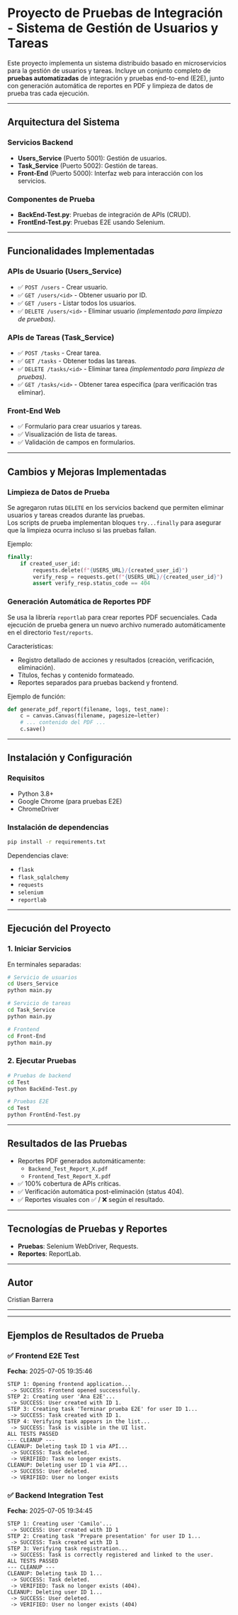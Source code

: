 
# Proyecto de Pruebas de Integración - Sistema de Gestión de Usuarios y Tareas

Este proyecto implementa un sistema distribuido basado en microservicios para la gestión de usuarios y tareas. Incluye un conjunto completo de **pruebas automatizadas** de integración y pruebas end-to-end (E2E), junto con generación automática de reportes en PDF y limpieza de datos de prueba tras cada ejecución.

---

## Arquitectura del Sistema

### Servicios Backend

- **Users_Service** (Puerto 5001): Gestión de usuarios.
- **Task_Service** (Puerto 5002): Gestión de tareas.
- **Front-End** (Puerto 5000): Interfaz web para interacción con los servicios.

### Componentes de Prueba

- **BackEnd-Test.py**: Pruebas de integración de APIs (CRUD).
- **FrontEnd-Test.py**: Pruebas E2E usando Selenium.

---

## Funcionalidades Implementadas

### APIs de Usuario (Users_Service)

- ✅ `POST /users` - Crear usuario.  
- ✅ `GET /users/<id>` - Obtener usuario por ID.  
- ✅ `GET /users` - Listar todos los usuarios.  
- ✅ `DELETE /users/<id>` - Eliminar usuario *(implementado para limpieza de pruebas)*.

### APIs de Tareas (Task_Service)

- ✅ `POST /tasks` - Crear tarea.  
- ✅ `GET /tasks` - Obtener todas las tareas.  
- ✅ `DELETE /tasks/<id>` - Eliminar tarea *(implementado para limpieza de pruebas)*.  
- ✅ `GET /tasks/<id>` - Obtener tarea específica (para verificación tras eliminar).

### Front-End Web

- ✅ Formulario para crear usuarios y tareas.  
- ✅ Visualización de lista de tareas.  
- ✅ Validación de campos en formularios.

---

## Cambios y Mejoras Implementadas

### Limpieza de Datos de Prueba

Se agregaron rutas `DELETE` en los servicios backend que permiten eliminar usuarios y tareas creados durante las pruebas.  
Los scripts de prueba implementan bloques `try...finally` para asegurar que la limpieza ocurra incluso si las pruebas fallan.

Ejemplo:
```python
finally:
    if created_user_id:
        requests.delete(f"{USERS_URL}/{created_user_id}")
        verify_resp = requests.get(f"{USERS_URL}/{created_user_id}")
        assert verify_resp.status_code == 404
```

### Generación Automática de Reportes PDF

Se usa la librería `reportlab` para crear reportes PDF secuenciales. Cada ejecución de prueba genera un nuevo archivo numerado automáticamente en el directorio `Test/reports`.

Características:

- Registro detallado de acciones y resultados (creación, verificación, eliminación).
- Títulos, fechas y contenido formateado.
- Reportes separados para pruebas backend y frontend.

Ejemplo de función:
```python
def generate_pdf_report(filename, logs, test_name):
    c = canvas.Canvas(filename, pagesize=letter)
    # ... contenido del PDF ...
    c.save()
```

---

## Instalación y Configuración

### Requisitos

- Python 3.8+
- Google Chrome (para pruebas E2E)
- ChromeDriver

### Instalación de dependencias

```bash
pip install -r requirements.txt
```

Dependencias clave:

- `flask`
- `flask_sqlalchemy`
- `requests`
- `selenium`
- `reportlab`

---

## Ejecución del Proyecto

### 1. Iniciar Servicios

En terminales separadas:

```bash
# Servicio de usuarios
cd Users_Service
python main.py

# Servicio de tareas
cd Task_Service
python main.py

# Frontend
cd Front-End
python main.py
```

### 2. Ejecutar Pruebas

```bash
# Pruebas de backend
cd Test
python BackEnd-Test.py

# Pruebas E2E
cd Test
python FrontEnd-Test.py
```

---

## Resultados de las Pruebas

- Reportes PDF generados automáticamente:
  - `Backend_Test_Report_X.pdf`
  - `Frontend_Test_Report_X.pdf`
- ✅ 100% cobertura de APIs críticas.
- ✅ Verificación automática post-eliminación (status 404).
- ✅ Reportes visuales con ✅ / ❌ según el resultado.

---

## Tecnologías de Pruebas y Reportes

- **Pruebas**: Selenium WebDriver, Requests.
- **Reportes**: ReportLab.

---

## Autor

Cristian Barrera

---

---

## Ejemplos de Resultados de Prueba

### ✅ Frontend E2E Test
**Fecha:** 2025-07-05 19:35:46

```
STEP 1: Opening frontend application...
 -> SUCCESS: Frontend opened successfully.
STEP 2: Creating user 'Ana E2E'...
 -> SUCCESS: User created with ID 1.
STEP 3: Creating task 'Terminar prueba E2E' for user ID 1...
 -> SUCCESS: Task created with ID 1.
STEP 4: Verifying task appears in the list...
 -> SUCCESS: Task is visible in the UI list.
ALL TESTS PASSED
--- CLEANUP ---
CLEANUP: Deleting task ID 1 via API...
 -> SUCCESS: Task deleted.
 -> VERIFIED: Task no longer exists.
CLEANUP: Deleting user ID 1 via API...
 -> SUCCESS: User deleted.
 -> VERIFIED: User no longer exists
```

### ✅ Backend Integration Test
**Fecha:** 2025-07-05 19:34:45

```
STEP 1: Creating user 'Camilo'...
 -> SUCCESS: User created with ID 1
STEP 2: Creating task 'Prepare presentation' for user ID 1...
 -> SUCCESS: Task created with ID 1
STEP 3: Verifying task registration...
 -> SUCCESS: Task is correctly registered and linked to the user.
ALL TESTS PASSED
--- CLEANUP ---
CLEANUP: Deleting task ID 1...
 -> SUCCESS: Task deleted.
 -> VERIFIED: Task no longer exists (404).
CLEANUP: Deleting user ID 1...
 -> SUCCESS: User deleted.
 -> VERIFIED: User no longer exists (404)
```
